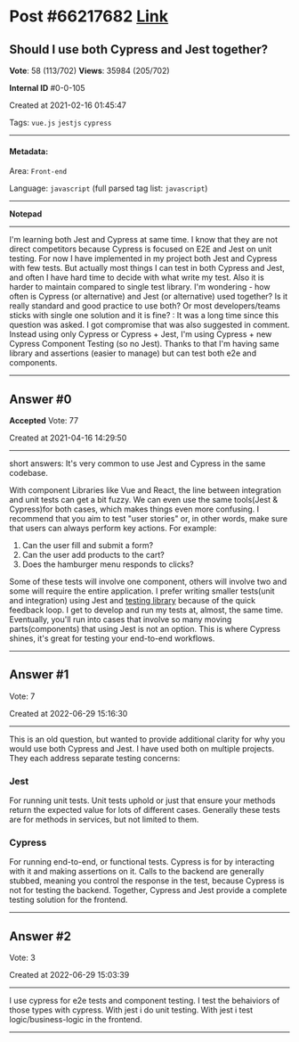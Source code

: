 
# Post \#66217682 [Link](https://stackoverflow.com/questions/66217682/)

## Should I use both Cypress and Jest together?

**Vote**: 58 (113/702) **Views**: 35984 (205/702) 

**Internal ID** \#0-0-105

Created at 2021-02-16 01:45:47

Tags: `vue.js` `jestjs` `cypress`

----------

#### Metadata:

Area: `Front-end`

Language: `javascript` (full parsed tag list: `javascript`)

----------

**Notepad**


----------

I'm learning both Jest and Cypress at same time. I know that they are not direct competitors because Cypress is focused on E2E and Jest on unit testing. For now I have implemented in my project both Jest and Cypress with few tests.
But actually most things I can test in both Cypress and Jest, and often I have hard time to decide with what write my test. Also it is harder to maintain compared to single test library.
I'm wondering - how often is Cypress (or alternative) and Jest (or alternative) used together? Is it really standard and good practice to use both? Or most developers/teams sticks with single one solution and it is fine?
: It was a long time since this question was asked. I got compromise that was also suggested in comment. Instead using only Cypress or Cypress + Jest, I'm using Cypress + new Cypress Component Testing (so no Jest). Thanks to that I'm having same library and assertions (easier to manage) but can test both e2e and components.


----------
        
## Answer \#0

**Accepted** Vote: 77

Created at 2021-04-16 14:29:50

------------

short answers: It's very common to use Jest and Cypress in the same codebase.

With component Libraries like Vue and React, the line between integration and unit tests can get a bit fuzzy. We can even use the same tools(Jest & Cypress)for both cases, which makes things even more confusing. I recommend that you aim to test "user stories" or, in other words, make sure that users can always perform key actions. For example:

1. Can the user fill and submit a form?
2. Can the user add products to the cart?
3. Does the hamburger menu responds to clicks?


Some of these tests will involve one component, others will involve two and some will require the entire application. I prefer writing smaller tests(unit and integration) using Jest and [testing library](https://testing-library.com/) because of the quick feedback loop. I get to develop and run my tests at, almost, the same time.
Eventually, you'll run into cases that involve so many moving parts(components) that using Jest is not an option. This is where Cypress shines, it's great for testing your end-to-end workflows.


------------
    
    
## Answer \#1

 Vote: 7

Created at 2022-06-29 15:16:30

------------

This is an old question, but wanted to provide additional clarity for why you would use both Cypress and Jest. I have used both on multiple projects. They each address separate testing concerns:

### Jest


For running unit tests. Unit tests uphold  or just that ensure your methods return the expected value for lots of different cases. Generally these tests are for methods in services, but not limited to them.

### Cypress


For running end-to-end, or functional tests. Cypress is for  by interacting with it and making assertions on it. Calls to the backend are generally stubbed, meaning you control the response in the test, because Cypress is not for testing the backend.
Together, Cypress and Jest provide a complete testing solution for the frontend.


------------
    
    
## Answer \#2

 Vote: 3

Created at 2022-06-29 15:03:39

------------

I use cypress for e2e tests and component testing. I test the behaiviors of those types with cypress. With jest i do unit testing. With jest i test logic/business-logic in the frontend.


------------
    
    